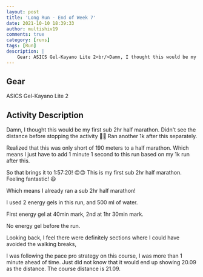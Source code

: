 ```yaml
---
layout: post
title: 'Long Run - End of Week 7'
date: 2021-10-10 18:39:33
author: multishiv19
comments: true
category: [runs]
tags: [Run]
description: |
    Gear: ASICS Gel-Kayano Lite 2<br/>Damn, I thought this would be my first sub 2hr half marathon. Didn't see the distance before stopping the activity 🤦‍♂️<br/>Ran another 1k after this separately.<br/><br/>Realized that this was only short of 190 meters to a half marathon. <br/>Which means I just have to add 1 minute 1 second to this run based on my 1k run after this. <br/><br/>So that brings it to 1:57:20! 😍😍<br/>This is my first sub 2hr half marathon. <br/>Feeling fantastic! 😃 <br/><br/>Which means I already ran a sub 2hr half marathon!  <br/><br/>I used 2 energy gels in this run, and 500 ml of water.<br/><br/>First energy gel at 40min mark, 2nd at 1hr 30min mark.<br/><br/>No energy gel before the run.<br/><br/>Looking back, I feel there were definitely sections where I could have avoided the walking breaks,<br/><br/>I was following the pace pro strategy on this course, I was more than 1 minute ahead of time.<br/>Just did not know that it would end up showing 20.09 as the distance.<br/>The course distance is 21.09.
---
```


## Gear
ASICS Gel-Kayano Lite 2

## Activity Description
Damn, I thought this would be my first sub 2hr half marathon. Didn't see the distance before stopping the activity 🤦‍♂️
Ran another 1k after this separately.

Realized that this was only short of 190 meters to a half marathon. 
Which means I just have to add 1 minute 1 second to this run based on my 1k run after this. 

So that brings it to 1:57:20! 😍😍
This is my first sub 2hr half marathon. 
Feeling fantastic! 😃 

Which means I already ran a sub 2hr half marathon!  

I used 2 energy gels in this run, and 500 ml of water.

First energy gel at 40min mark, 2nd at 1hr 30min mark.

No energy gel before the run.

Looking back, I feel there were definitely sections where I could have avoided the walking breaks,

I was following the pace pro strategy on this course, I was more than 1 minute ahead of time.
Just did not know that it would end up showing 20.09 as the distance.
The course distance is 21.09.


<div width='100%' class='strava-embed-placeholder' data-embed-type='activity' data-embed-id='6090507128'></div>
<script src='https://strava-embeds.com/embed.js'></script>
